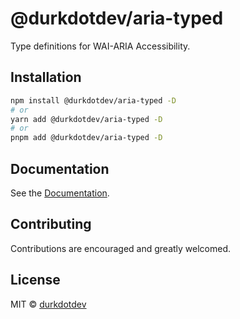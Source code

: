 # @durkdotdev/aria-typed

Type definitions for WAI-ARIA Accessibility.

## Installation

```bash
npm install @durkdotdev/aria-typed -D
# or
yarn add @durkdotdev/aria-typed -D
# or
pnpm add @durkdotdev/aria-typed -D

```

## Documentation

See the [Documentation](/packages/aria-typed/README.md).

## Contributing

Contributions are encouraged and greatly welcomed.

## License

MIT © [durkdotdev](https://github.com/durkdotdev)
